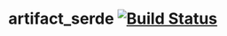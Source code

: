 # artifact_serde [![Build Status](https://travis-ci.com/AlecGoncharow/artifact_serde.svg?branch=master)](https://travis-ci.com/AlecGoncharow/artifact_serde)
